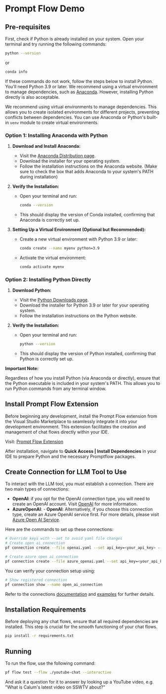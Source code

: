 # Prompt Flow Demo

## Pre-requisites

First, check if Python is already installed on your system. Open your terminal and try running the following commands:

```bash
python --version
```

or

```bash
conda info
```

If these commands do not work, follow the steps below to install Python. You'll need Python 3.9 or later. We recommend using a virtual environment to manage dependencies, such as [Anaconda](https://www.anaconda.com/products/distribution). However, installing Python directly is also acceptable.

We recommend using virtual environments to manage dependencies. This allows you to create isolated environments for different projects, preventing conflicts between dependencies. You can use Anaconda or Python's built-in `venv` module to create virtual environments.

### Option 1: Installing Anaconda with Python

1. **Download and Install Anaconda:**
   - Visit the [Anaconda Distribution page](https://www.anaconda.com/products/distribution).
   - Download the installer for your operating system.
   - Follow the installation instructions on the Anaconda website. (Make sure to check the box that adds Anaconda to your system's PATH during installation)

2. **Verify the Installation:**
   - Open your terminal and run:
     ```bash
     conda --version
     ```
   - This should display the version of Conda installed, confirming that Anaconda is correctly set up.

3. **Setting Up a Virtual Environment (Optional but Recommended):**
   - Create a new virtual environment with Python 3.9 or later:
     ```bash
     conda create --name myenv python=3.9
     ```
   - Activate the virtual environment:
     ```bash
     conda activate myenv
     ```

### Option 2: Installing Python Directly

1. **Download Python:**
   - Visit the [Python Downloads page](https://www.python.org/downloads/).
   - Download the installer for Python 3.9 or later for your operating system.
   - Follow the installation instructions on the Python website.

2. **Verify the Installation:**
   - Open your terminal and run:
     ```bash
     python --version
     ```
   - This should display the version of Python installed, confirming that Python is correctly set up.

**Important Note:**

Regardless of how you install Python (via Anaconda or directly), ensure that the Python executable is included in your system's PATH. This allows you to run Python commands from any terminal window.


## Install Prompt Flow Extension

Before beginning any development, install the Prompt Flow extension from the Visual Studio Marketplace to seamlessly integrate it into your development environment. This extension facilitates the creation and management of chat flows directly within your IDE.

Visit: [Prompt Flow Extension](https://marketplace.visualstudio.com/items?itemName=prompt-flow.prompt-flow)

After installation, navigate to **Quick Access | Install Dependencies** in your IDE to prepare Python and the necessary Promptflow packages.

## Create Connection for LLM Tool to Use

To interact with the LLM tool, you must establish a connection. There are two main types of connections:

- **OpenAI**: if you opt for the OpenAI connection type, you will need to create an OpenAI account. Visit [OpenAI](https://platform.openai.com/) for more information.
- **AzureOpenAI**: - **OpenAI**: Alternatively, if you choose this connection type, create an Azure OpenAI service first. For more details, please visit [Azure Open AI Service](https://azure.microsoft.com/en-us/products/cognitive-services/openai-service/).

Here are the commands to set up these connections:

```bash
# Override keys with --set to avoid yaml file changes
# Create open ai connection
pf connection create --file openai.yaml --set api_key=<your_api_key> --name open_ai_connection

# Create azure open ai connection
pf connection create --file azure_openai.yaml --set api_key=<your_api_key> api_base=<your_api_base> --name open_ai_connection
```

You can verify your connection setup using:
```bash
# Show registered connection
pf connection show --name open_ai_connection
```

Refer to the connections [documentation](https://promptflow.azurewebsites.net/community/local/manage-connections.html) and [examples](https://github.com/microsoft/promptflow/tree/main/examples/connections) for further details.

## Installation Requirements

Before deploying any chat flows, ensure that all required dependencies are installed. This step is crucial for the smooth functioning of your chat flows.

```bash
pip install -r requirements.txt
```

## Running

To run the flow, use the following command:

```bash
pf flow test --flow ./youtube-chat --interactive
```

And ask it a question for it to answer by looking up a YouTube video, e.g. "What is Calum's latest video on SSWTV about?"
